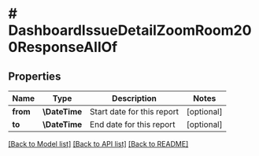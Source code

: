 # # DashboardIssueDetailZoomRoom200ResponseAllOf

## Properties

Name | Type | Description | Notes
------------ | ------------- | ------------- | -------------
**from** | **\DateTime** | Start date for this report | [optional]
**to** | **\DateTime** | End date for this report | [optional]

[[Back to Model list]](../../README.md#models) [[Back to API list]](../../README.md#endpoints) [[Back to README]](../../README.md)
